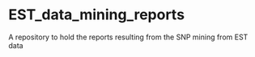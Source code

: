 # EST_data_mining_reports
A repository to hold the reports resulting from the SNP mining from EST data

